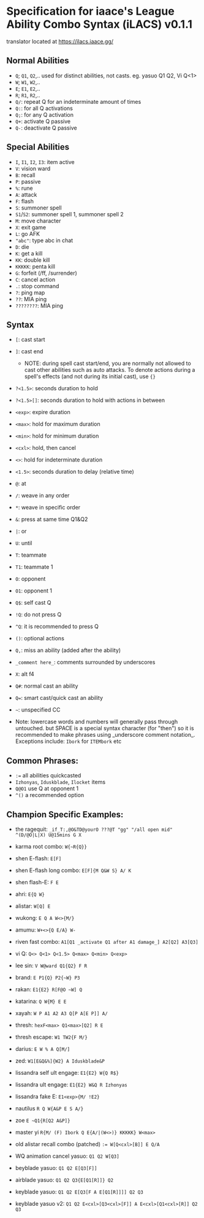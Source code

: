 # Specification for iaace's League Ability Combo Syntax (iLACS) v0.1.1
translator located at https://ilacs.iaace.gg/
## Normal Abilities
- `Q`; `Q1`, `Q2`,.. used for distinct abilities, not casts. eg. yasuo Q1 Q2, Vi Q<1>
- `W`; `W1`, `W2`,..
- `E`; `E1`, `E2`,..
- `R`; `R1`, `R2`,..
- `Q/`: repeat Q for an indeterminate amount of times
- `Q:`: for all Q activations
- `Q;`: for any Q activation
- `Q+`: activate Q passive
- `Q-`: deactivate Q passive

## Special Abilities
- `I`, `I1`, `I2`, `I3`: item active
- `V`: vision ward
- `B`: recall
- `P`: passive
- `%`: rune
- `A`: attack
- `F`: flash
- `S`: summoner spell
- `S1`/`S2`: summoner spell 1, summoner spell 2
- `M`: move character
- `X`: exit game
- `L`: go AFK
- `"abc"`: type abc in chat
- `D`: die
- `K`: get a kill
- `KK`: double kill
- `KKKKK`: penta kill
- `G`: forfeit (/ff, /surrender)
- `C`: cancel action
- `.`: stop command
- `?`: ping map
- `??`: MIA ping
- `????????`: MIA ping


## Syntax
- `[`: cast start
- `]`: cast end
  - NOTE: during spell cast start/end, you are normally not allowed to cast other abilities such as auto attacks. To denote actions during a spell's effects (and not during its initial cast), use `{}`
- `?<1.5>`: seconds duration to hold
- `?<1.5>[]`: seconds duration to hold with actions in between
- `<exp>`: expire duration
- `<max>`: hold for maximum duration
- `<min>`: hold for minimum duration
- `<cxl>`: hold, then cancel
- `<>`: hold for indeterminate duration
- `<1.5>`: seconds duration to delay (relative time)
- `@`: at
- `/`: weave in any order
- `*`: weave in specific order
- `&`: press at same time Q1&Q2
- `|`: or
- `U`: until
- `T`: teammate
- `T1`: teammate 1
- `O`: opponent
- `O1`: opponent 1
- `Q$`: self cast Q
- `!Q`: do not press Q
- `^Q`: it is recommended to press Q
- `()`: optional actions
- `Q,`: miss an ability (added after the ability)
- `_comment here_`: comments surrounded by underscores
- `X`: alt f4
- `Q#`: normal cast an ability
- `Q=`: smart cast/quick cast an ability

- `~`: unspecified CC

- Note: lowercase words and numbers will generally pass through untouched. but SPACE is a special syntax character (for "then") so it is recommended to make phrases using \_underscore comment notation\_. Exceptions include: `Ibork` for `ITEMbork` etc

## Common Phrases:
- `:=` all abilities quickcasted
- `Izhonyas`, `Iduskblade`, `Ilocket` items
- `Q@O1` use Q at opponent 1
- `^()` a recommended option

## Champion Specific Examples:
- the ragequit: `_if_T:,@O&TD@yourO ???@T "gg" "/all open mid" ^(D/@O|L|X) U@15mins G X`
- karma root combo: `W{~R{Q}}`
- shen E-flash: `E[F]`
- shen E-flash long combo: `E[F]{M Q&W S} A/ K`
- shen flash-E: `F E`
- ahri: `E{Q W}`
- alistar: `W[Q] E`
- wukong: `E Q A W<>{M/}`
- amumu: `W+<>{Q E/A} W-`
- riven fast combo: `A1[Q1 _activate Q1 after A1 damage_] A2[Q2] A3[Q3]`
- vi Q: `Q<> Q<1> Q<1.5> Q<max> Q<min> Q<exp>`
- lee sin: `V W@ward Q1{Q2} F R`
- brand: `E P1{Q} P2{~W} P3`
- rakan: `E1{E2} R[F@O ~W] Q`
- katarina: `Q W{M} E E`
- xayah: `W P A1 A2 A3 Q[P A[E P]] A/`
- thresh: `hexF<max> Q1<max>[Q2] R E`
- thresh escape: `W1 TW2{F M/}`
- darius: `E W % A Q[M/]`
- zed: `W1[E&Q&%]{W2} A Iduskblade&P`
- lissandra self ult engage: `E1{E2} W{Q R$}`
- lissandra ult engage: `E1{E2} W&Q R Izhonyas`
- lissandra fake E: `E1<exp>{M/ !E2}`
- nautilus `R Q W{A&P E S A/}`
- zoe `E ~Q1{R[Q2 A&P]}`
- master yi `R{M/ (F) Ibork Q E{A/|(W<>)} KKKKK} W<max>`
- old alistar recall combo (patched) `:= W[Q<cxl>[B]] E Q/A`

- WQ animation cancel yasuo: `Q1 Q2 W[Q3]`
- beyblade yasuo: `Q1 Q2 E[Q3[F]]`
- airblade yasuo: `Q1 Q2 Q3{E[Q1[R]]} Q2`
- keyblade yasuo: `Q1 Q2 E[Q3[F A E[Q1[R]]]] Q2 Q3`
- keyblade yasuo v2: `Q1 Q2 E<cxl>[Q3<cxl>[F]] A E<cxl>[Q1<cxl>[R]] Q2 Q3`
